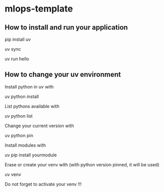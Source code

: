 # mlops-template

## How to install and run your application 

pip install uv

uv sync

uv run hello

## How to change your uv environment

Install python in uv with

uv python install <your version>

List pythons available with 

uv python list

Change your current version with

uv python pin <your version>

Install modules with

uv pip install yourmodule

Erase or create your venv with (with python version pinned, it will be used)

uv venv

Do not forget to activate your venv !!!